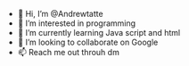 - 👋 Hi, I’m @Andrewtatte
- 👀 I’m interested in programming
- 🌱 I’m currently learning Java script and html
- 💞️ I’m looking to collaborate on Google
- 📫 Reach me out throuh dm

<!---
Andrewtatte/Andrewtatte is a ✨ special ✨ repository because its `README.md` (this file) appears on your GitHub profile.
You can click the Preview link to take a look at your changes.
--->
